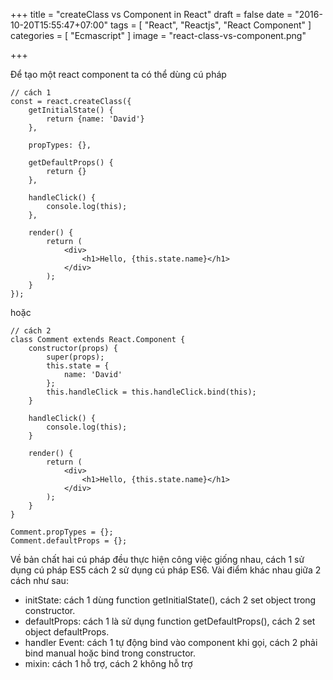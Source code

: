 +++
title = "createClass vs Component in React"
draft = false
date = "2016-10-20T15:55:47+07:00"
tags = [ "React", "Reactjs", "React Component" ]
categories = [ "Ecmascript" ]
image = "react-class-vs-component.png"

+++

Để tạo một react component ta có thể dùng cú pháp 

	// cách 1
	const = react.createClass({
		getInitialState() {
			return {name: 'David'}
		},

		propTypes: {},

		getDefaultProps() {
			return {}
		},

		handleClick() {
			console.log(this);
		},

		render() {
			return (
				<div>
					<h1>Hello, {this.state.name}</h1>
				</div>
			);
		}
	});

hoặc 
	
	// cách 2
	class Comment extends React.Component {
		constructor(props) {
			super(props);
			this.state = {
				name: 'David'
			};
			this.handleClick = this.handleClick.bind(this);
		}

		handleClick() {
			console.log(this);
		}

		render() {
			return (
				<div>
					<h1>Hello, {this.state.name}</h1>
				</div>
			);
		}
	}

	Comment.propTypes = {};
	Comment.defaultProps = {};

Về bản chất hai cú pháp đều thực hiện công việc giống nhau, cách 1 sử dụng cú pháp ES5 cách 2 sử dụng cú pháp ES6. Vài điểm khác nhau giữa 2 cách như sau: 

- initState: cách 1 dùng function getInitialState(), cách 2 set object trong constructor.
- defaultProps: cách 1 là sử dụng function getDefaultProps(), cách 2 set object defaultProps.
- handler Event: cách 1 tự động bind vào component khi gọi, cách 2 phải bind manual hoặc bind trong constructor.
- mixin: cách 1 hỗ trợ, cách 2 không hỗ trợ